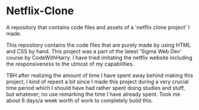 # Netflix-Clone

A repository that contains code files and assets of a 'netflix clone project' I made.

This repository contains the code files that are purely made by using HTML and CSS by hand. This project was a part of the latest 'Sigma Web Dev' course by CodeWithHarry. I have tried imitating the netflix website including the responsiveness to the utmost of my capabilities.

TBH after realizing the amount of time I have spent away behind making this project, I kind of repent a bit since I made this project during a very crucial time period which I should have had rather spent doing studies and stuff, but whatever; no use remarking the time I have already spent. Took me about 6 days/a week worth of work to completely build this.
